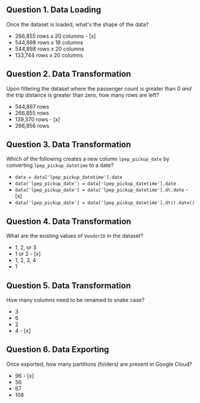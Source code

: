 ## Question 1. Data Loading

Once the dataset is loaded, what's the shape of the data?

* 266,855 rows x 20 columns - [x]
* 544,898 rows x 18 columns
* 544,898 rows x 20 columns
* 133,744 rows x 20 columns

## Question 2. Data Transformation

Upon filtering the dataset where the passenger count is greater than 0 _and_ the trip distance is greater than zero, how many rows are left?

* 544,897 rows
* 266,855 rows
* 139,370 rows - [x]
* 266,856 rows


## Question 3. Data Transformation

Which of the following creates a new column `lpep_pickup_date` by converting `lpep_pickup_datetime` to a date?

* `data = data['lpep_pickup_datetime'].date`
* `data('lpep_pickup_date') = data['lpep_pickup_datetime'].date`
* `data['lpep_pickup_date'] = data['lpep_pickup_datetime'].dt.date` - [x]
* `data['lpep_pickup_date'] = data['lpep_pickup_datetime'].dt().date()`


## Question 4. Data Transformation

What are the existing values of `VendorID` in the dataset?

* 1, 2, or 3
* 1 or 2 - [x]
* 1, 2, 3, 4
* 1

## Question 5. Data Transformation

How many columns need to be renamed to snake case?

* 3
* 6
* 2
* 4 - [x]


## Question 6. Data Exporting

Once exported, how many partitions (folders) are present in Google Cloud?

* 96 - [x]
* 56
* 67
* 108

